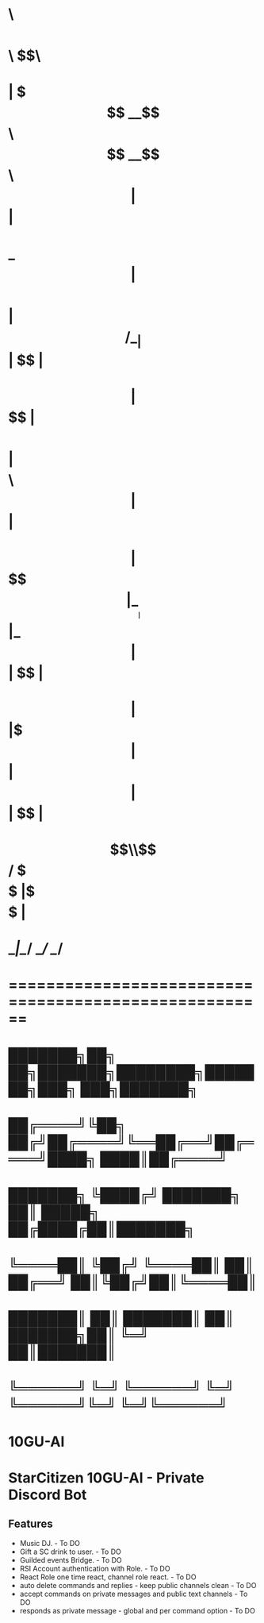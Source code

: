 #        $$\   $$$$$$\           $$$$$$\  $$\   $$\ 
#      $$$$ | $$$ __$$\         $$  __$$\ $$ |  $$ |
#      \_$$ | $$$$\ $$ |        $$ /  \__|$$ |  $$ |
#        $$ | $$\$$\$$ |$$$$$$\ $$ |$$$$\ $$ |  $$ |
#        $$ | $$ \$$$$ |\______|$$ |\_$$ |$$ |  $$ |
#        $$ | $$ |\$$$ |        $$ |  $$ |$$ |  $$ |
#      $$$$$$\\$$$$$$  /        \$$$$$$  |\$$$$$$  |
#      \______|\______/          \______/  \______/ 
# ======================================================
#    ███████╗██╗   ██╗███████╗████████╗███████╗███╗   ███╗███████╗
#    ██╔════╝╚██╗ ██╔╝██╔════╝╚══██╔══╝██╔════╝████╗ ████║██╔════╝
#    ███████╗ ╚████╔╝ ███████╗   ██║   █████╗  ██╔████╔██║███████╗
#    ╚════██║  ╚██╔╝  ╚════██║   ██║   ██╔══╝  ██║╚██╔╝██║╚════██║
#    ███████║   ██║   ███████║   ██║   ███████╗██║ ╚═╝ ██║███████║
#    ╚══════╝   ╚═╝   ╚══════╝   ╚═╝   ╚══════╝╚═╝     ╚═╝╚══════╝
# 10GU-AI

# StarCitizen 10GU-AI - Private Discord Bot

## Features
* Music DJ. - To DO 
* Gift a SC drink to user. - To DO 
* Guilded events Bridge. - To DO 
* RSI Account authentication with Role. - To DO 
* React Role one time react, channel role react. - To DO 
* auto delete commands and replies - keep public channels clean - To DO 
* accept commands on private messages and public text channels - To DO 
* responds as private message - global and per command option - To DO 

